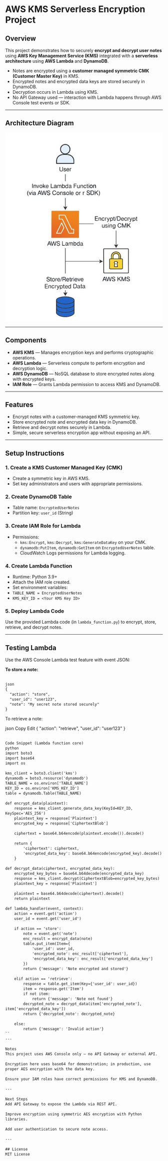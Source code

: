 # AWS KMS Serverless Encryption Project

## Overview

This project demonstrates how to securely **encrypt and decrypt user notes** using **AWS Key Management Service (KMS)** integrated with a **serverless architecture** using **AWS Lambda** and **DynamoDB**.

- Notes are encrypted using a **customer managed symmetric CMK (Customer Master Key)** in KMS.
- Encrypted notes and encrypted data keys are stored securely in DynamoDB.
- Decryption occurs in Lambda using KMS.
- No API Gateway used — interaction with Lambda happens through AWS Console test events or SDK.

---

## Architecture Diagram    


![System Architecture Diagram](System%20Architecture%20Diagram/serverless%20KMS.JPG)
        


---

## Components

- **AWS KMS** — Manages encryption keys and performs cryptographic operations.
- **AWS Lambda** — Serverless compute to perform encryption and decryption logic.
- **AWS DynamoDB** — NoSQL database to store encrypted notes along with encrypted keys.
- **IAM Role** — Grants Lambda permission to access KMS and DynamoDB.

---

## Features

- Encrypt notes with a customer-managed KMS symmetric key.
- Store encrypted note and encrypted data key in DynamoDB.
- Retrieve and decrypt notes securely in Lambda.
- Simple, secure serverless encryption app without exposing an API.

---

## Setup Instructions

### 1. Create a KMS Customer Managed Key (CMK)

- Create a symmetric key in AWS KMS.
- Set key administrators and users with appropriate permissions.

### 2. Create DynamoDB Table

- Table name: `EncryptedUserNotes`
- Partition key: `user_id` (String)

### 3. Create IAM Role for Lambda

- Permissions:
  - `kms:Encrypt`, `kms:Decrypt`, `kms:GenerateDataKey` on your CMK.
  - `dynamodb:PutItem`, `dynamodb:GetItem` on `EncryptedUserNotes` table.
  - CloudWatch Logs permissions for Lambda logging.

### 4. Create Lambda Function

- Runtime: Python 3.9+
- Attach the IAM role created.
- Set environment variables:
- `TABLE_NAME = EncryptedUserNotes`
- `KMS_KEY_ID = <Your KMS Key ID>`

### 5. Deploy Lambda Code

Use the provided Lambda code (in `lambda_function.py`) to encrypt, store, retrieve, and decrypt notes.

---

## Testing Lambda

Use the AWS Console Lambda test feature with event JSON:

**To store a note:**

```

json
{
  "action": "store",
  "user_id": "user123",
  "note": "My secret note stored securely"
}

```

To retrieve a note:

json
Copy
Edit
{
  "action": "retrieve",
  "user_id": "user123"
}

```

Code Snippet (Lambda function core)
python
import boto3
import base64
import os

kms_client = boto3.client('kms')
dynamodb = boto3.resource('dynamodb')
TABLE_NAME = os.environ['TABLE_NAME']
KEY_ID = os.environ['KMS_KEY_ID']
table = dynamodb.Table(TABLE_NAME)

def encrypt_data(plaintext):
    response = kms_client.generate_data_key(KeyId=KEY_ID, KeySpec='AES_256')
    plaintext_key = response['Plaintext']
    encrypted_key = response['CiphertextBlob']

    ciphertext = base64.b64encode(plaintext.encode()).decode()

    return {
        'ciphertext': ciphertext,
        'encrypted_data_key': base64.b64encode(encrypted_key).decode()
    }

def decrypt_data(ciphertext, encrypted_data_key):
    encrypted_key_bytes = base64.b64decode(encrypted_data_key)
    response = kms_client.decrypt(CiphertextBlob=encrypted_key_bytes)
    plaintext_key = response['Plaintext']

    plaintext = base64.b64decode(ciphertext).decode()
    return plaintext

def lambda_handler(event, context):
    action = event.get('action')
    user_id = event.get('user_id')
    
    if action == 'store':
        note = event.get('note')
        enc_result = encrypt_data(note)
        table.put_item(Item={
            'user_id': user_id,
            'encrypted_note': enc_result['ciphertext'],
            'encrypted_data_key': enc_result['encrypted_data_key']
        })
        return {'message': 'Note encrypted and stored'}
    
    elif action == 'retrieve':
        response = table.get_item(Key={'user_id': user_id})
        item = response.get('Item')
        if not item:
            return {'message': 'Note not found'}
        decrypted_note = decrypt_data(item['encrypted_note'], item['encrypted_data_key'])
        return {'decrypted_note': decrypted_note}
    
    else:
        return {'message': 'Invalid action'}
``
---

Notes
This project uses AWS Console only — no API Gateway or external API.

Encryption here uses base64 for demonstration; in production, use proper AES encryption with the data key.

Ensure your IAM roles have correct permissions for KMS and DynamoDB.

---

Next Steps
Add API Gateway to expose the Lambda via REST API.

Improve encryption using symmetric AES encryption with Python libraries.

Add user authentication to secure note access.

---

## License
MIT License
